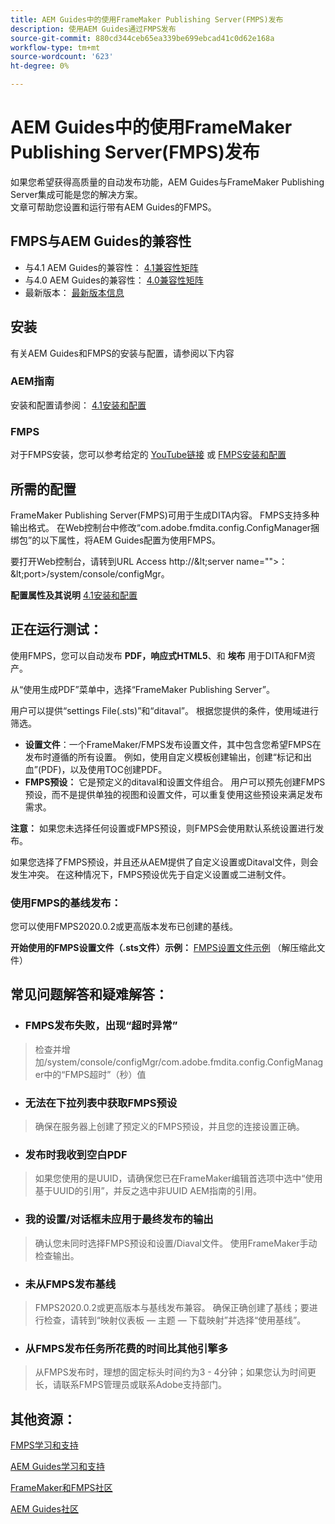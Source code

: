 ```yaml
---
title: AEM Guides中的使用FrameMaker Publishing Server(FMPS)发布
description: 使用AEM Guides通过FMPS发布
source-git-commit: 880cd344ceb65ea339be699ebcad41c0d62e168a
workflow-type: tm+mt
source-wordcount: '623'
ht-degree: 0%

---
```


# AEM Guides中的使用FrameMaker Publishing Server(FMPS)发布

如果您希望获得高质量的自动发布功能，AEM Guides与FrameMaker Publishing Server集成可能是您的解决方案。\
文章可帮助您设置和运行带有AEM Guides的FMPS。

## FMPS与AEM Guides的兼容性

- 与4.1 AEM Guides的兼容性： [4.1兼容性矩阵](https://experienceleague.adobe.com/docs/experience-manager-guides-learn/tutorials/release-info/release-notes/on-prem-release-notes/release-notes-4.1.html?lang=en/#compatibility-matrix)
- 与4.0 AEM Guides的兼容性： [4.0兼容性矩阵](https://helpx.adobe.com/xml-documentation-for-experience-manager/release-note/release-notes-xml-documentation-solution-4-0.html/#Compatibility%20matrix)
- 最新版本： [最新版本信息](https://experienceleague.adobe.com/docs/experience-manager-guides-learn/tutorials/release-info/latest-release-info.html?lang=en)

## 安装

有关AEM Guides和FMPS的安装与配置，请参阅以下内容

### AEM指南

安装和配置请参阅： [4.1安装和配置](https://helpx.adobe.com/content/dam/help/en/xml-documentation-solution/4-1-2/Adobe-Experience-Manager-Guides_Installation-Configuration-Guide_EN.pdf)

### FMPS

对于FMPS安装，您可以参考给定的 [YouTube链接](https://www.youtube.com/watch?v=2deelyM5VA8&amp;t) 或 [FMPS安装和配置](https://help.adobe.com/en_US/framemaker/server/index.html#t=fmps-user-guide%2Finstall_config_fmps.html%23install_config_fmps&amp;rhtocid=_2)

## 所需的配置

FrameMaker Publishing Server(FMPS)可用于生成DITA内容。 FMPS支持多种输出格式。 在Web控制台中修改“com.adobe.fmdita.config.ConfigManager捆绑包”的以下属性，将AEM Guides配置为使用FMPS。

要打开Web控制台，请转到URL Access http://\&lt;server name=&quot;&quot;>：\&lt;port>/system/console/configMgr。

**配置属性及其说明** [4.1安装和配置](https://helpx.adobe.com/content/dam/help/en/xml-documentation-solution/4-1-2/Adobe-Experience-Manager-Guides_Installation-Configuration-Guide_EN.pdf#page=89)

## 正在运行测试：

使用FMPS，您可以自动发布 **PDF，响应式HTML5**、和 **埃布** 用于DITA和FM资产。

从“使用生成PDF”菜单中，选择“FrameMaker Publishing Server”。

用户可以提供“settings File(.sts)”和“ditaval”。 根据您提供的条件，使用域进行筛选。

- **设置文件**：一个FrameMaker/FMPS发布设置文件，其中包含您希望FMPS在发布时遵循的所有设置。 例如，使用自定义模板创建输出，创建“标记和出血”(PDF)，以及使用TOC创建PDF。
- **FMPS预设：** 它是预定义的ditaval和设置文件组合。 用户可以预先创建FMPS预设，而不是提供单独的视图和设置文件，可以重复使用这些预设来满足发布需求。

**注意：** 如果您未选择任何设置或FMPS预设，则FMPS会使用默认系统设置进行发布。

如果您选择了FMPS预设，并且还从AEM提供了自定义设置或Ditaval文件，则会发生冲突。 在这种情况下，FMPS预设优先于自定义设置或二进制文件。

### 使用FMPS的基线发布：

您可以使用FMPS2020.0.2或更高版本发布已创建的基线。

**开始使用的FMPS设置文件（.sts文件）示例：** [FMPS设置文件示例](https://acrobat.adobe.com/link/track?uri=urn:aaid:scds:US:ef750752-7a7e-4e51-923e-6b7d9861ed54) （解压缩此文件）

## 常见问题解答和疑难解答：

- ### FMPS发布失败，出现“超时异常”

>检查并增加/system/console/configMgr/com.adobe.fmdita.config.ConfigManager中的“FMPS超时”（秒）值

- ### 无法在下拉列表中获取FMPS预设

>确保在服务器上创建了预定义的FMPS预设，并且您的连接设置正确。

- ### 发布时我收到空白PDF

>如果您使用的是UUID，请确保您已在FrameMaker编辑首选项中选中“使用基于UUID的引用”，并反之选中非UUID AEM指南的引用。

- ### 我的设置/对话框未应用于最终发布的输出

>确认您未同时选择FMPS预设和设置/Diaval文件。 使用FrameMaker手动检查输出。

- ### 未从FMPS发布基线

>FMPS2020.0.2或更高版本与基线发布兼容。
>确保正确创建了基线；要进行检查，请转到“映射仪表板 — 主题 — 下载映射”并选择“使用基线”。
- ### 从FMPS发布任务所花费的时间比其他引擎多

>从FMPS发布时，理想的固定标头时间约为3 - 4分钟；如果您认为时间更长，请联系FMPS管理员或联系Adobe支持部门。

## 其他资源：

[FMPS学习和支持](https://helpx.adobe.com/support/framemaker-publishing-server.html)

[AEM Guides学习和支持](https://helpx.adobe.com/in/support/xml-documentation-for-experience-manager.html)

[FrameMaker和FMPS社区](https://community.adobe.com/t5/framemaker/ct-p/ct-framemaker?page=1&amp;sort=latest_replies&amp;lang=all&amp;tabid=all)

[AEM Guides社区](https://experienceleaguecommunities.adobe.com/t5/experience-manager-guides/ct-p/aem-xml-documentation)
